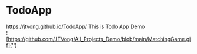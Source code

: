# TodoApp
https://jtvong.github.io/TodoApp/
This is Todo App Demo  
![https://github.com/JTVong/All_Projects_Demo/blob/main/MatchingGame.gif]('')
